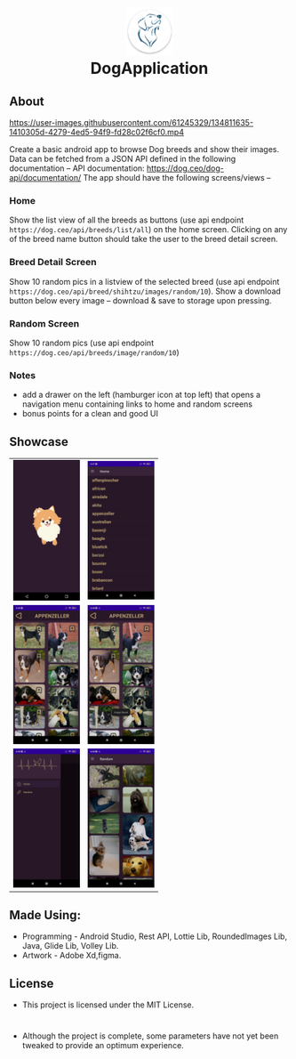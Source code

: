 <h1 align="center">
  <img src="https://github.com/Shivam-ingawale/DogApplication/blob/master/Dog%20Application/launcher.png" width="85px"/><br/>
  DogApplication
</h1> 




## About

https://user-images.githubusercontent.com/61245329/134811635-1410305d-4279-4ed5-94f9-fd28c02f6cf0.mp4

  
 
Create a basic android app to browse Dog breeds and show their images.  Data can be fetched from a JSON API defined in the following documentation –
API documentation: https://dog.ceo/dog-api/documentation/ 
The app should have the following screens/views –

### Home

Show the list view of all the breeds as buttons (use api endpoint `https://dog.ceo/api/breeds/list/all`) on the home screen.
Clicking on any of the breed name button should take the user to the breed detail screen.


### Breed Detail Screen

Show 10 random pics in a listview of the selected breed (use api endpoint `https://dog.ceo/api/breed/shihtzu/images/random/10`).
Show a download button below every image – download & save to storage upon pressing.


### Random Screen

Show 10 random pics (use api endpoint `https://dog.ceo/api/breeds/image/random/10`)

### Notes

- add a drawer on the left (hamburger icon at top left) that opens a navigation menu containing links to home and random screens
- bonus points for a clean and good UI



## Showcase
<table align="center">
      <tr>
        <td><img width="120" alt="chdemko" src="https://github.com/Shivam-ingawale/DogApplication/blob/master/Dog%20Application/1.png"></a></td>
        <td><img width="120" alt="chendaniely" src="https://github.com/Shivam-ingawale/DogApplication/blob/master/Dog%20Application/2.jpg"></a></td>
      </tr>
      <tr>
        <td><img width="120" alt="marisbotero" src="https://github.com/Shivam-ingawale/DogApplication/blob/master/Dog%20Application/3.jpg"></a></td>
        <td><img width="120" alt="nordes" src="https://github.com/Shivam-ingawale/DogApplication/blob/master/Dog%20Application/4.jpg"></a></td>
      </tr>
      <tr>
        <td><img width="120" alt="marisbotero" src="https://github.com/Shivam-ingawale/DogApplication/blob/master/Dog%20Application/5.jpg"></a></td>
        <td><img width="120" alt="nordes" src="https://github.com/Shivam-ingawale/DogApplication/blob/master/Dog%20Application/6.jpg"></a></td>
      </tr>
    </table>

## Made Using:
* Programming - Android Studio, Rest API, Lottie Lib, RoundedImages Lib, Java, Glide Lib, Volley Lib.
* Artwork - Adobe Xd,figma.

## License
* This project is licensed under the MIT License.
#
* Although the project is complete, some parameters have not yet been tweaked to provide an optimum experience.
